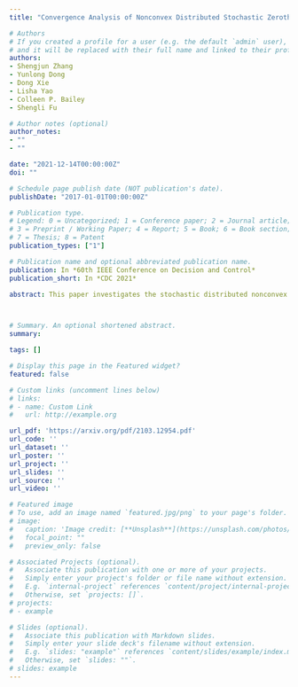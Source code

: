```yaml
---
title: "Convergence Analysis of Nonconvex Distributed Stochastic Zeroth-order Coordinate Method"

# Authors
# If you created a profile for a user (e.g. the default `admin` user), write the username (folder name) here 
# and it will be replaced with their full name and linked to their profile.
authors:
- Shengjun Zhang
- Yunlong Dong
- Dong Xie
- Lisha Yao
- Colleen P. Bailey
- Shengli Fu

# Author notes (optional)
author_notes:
- ""
- ""

date: "2021-12-14T00:00:00Z"
doi: ""

# Schedule page publish date (NOT publication's date).
publishDate: "2017-01-01T00:00:00Z"

# Publication type.
# Legend: 0 = Uncategorized; 1 = Conference paper; 2 = Journal article;
# 3 = Preprint / Working Paper; 4 = Report; 5 = Book; 6 = Book section;
# 7 = Thesis; 8 = Patent
publication_types: ["1"]

# Publication name and optional abbreviated publication name.
publication: In *60th IEEE Conference on Decision and Control*
publication_short: In *CDC 2021*

abstract: This paper investigates the stochastic distributed nonconvex optimiztion problem of minimizing a global cost function formed by the summation of $n$ local cost functions. We solve such a problem with involving zeroth-order (ZO) information exchange. In this paper, we propose a ZO distributed primal--dual coordinate method (ZODIAC) to solve the stochastic optimization problem. Agents approximate their own local stochastic ZO oracle along coordinates with an adaptive smoothing parameter. We show that the proposed algorithm achieves the convergence rate of $\mathcal{O}(\sqrt{p}/\sqrt{T})$ for genernal nonconvex cost functions. We demonstrate the efficiency of proposed algorithms through numerical example in comparison with the existing state-of-the art centralized and distributed ZO algorithms.



# Summary. An optional shortened abstract.
summary:

tags: []

# Display this page in the Featured widget?
featured: false

# Custom links (uncomment lines below)
# links:
# - name: Custom Link
#   url: http://example.org

url_pdf: 'https://arxiv.org/pdf/2103.12954.pdf'
url_code: ''
url_dataset: ''
url_poster: ''
url_project: ''
url_slides: ''
url_source: ''
url_video: ''

# Featured image
# To use, add an image named `featured.jpg/png` to your page's folder. 
# image:
#   caption: 'Image credit: [**Unsplash**](https://unsplash.com/photos/pLCdAaMFLTE)'
#   focal_point: ""
#   preview_only: false

# Associated Projects (optional).
#   Associate this publication with one or more of your projects.
#   Simply enter your project's folder or file name without extension.
#   E.g. `internal-project` references `content/project/internal-project/index.md`.
#   Otherwise, set `projects: []`.
# projects:
# - example

# Slides (optional).
#   Associate this publication with Markdown slides.
#   Simply enter your slide deck's filename without extension.
#   E.g. `slides: "example"` references `content/slides/example/index.md`.
#   Otherwise, set `slides: ""`.
# slides: example
---
```


<!-- {{% callout note %}}
Click the *Cite* button above to demo the feature to enable visitors to import publication metadata into their reference management software.
{{% /callout %}}

{{% callout note %}}
Create your slides in Markdown - click the *Slides* button to check out the example.
{{% /callout %}}

Supplementary notes can be added here, including [code, math, and images](https://wowchemy.com/docs/writing-markdown-latex/). -->
